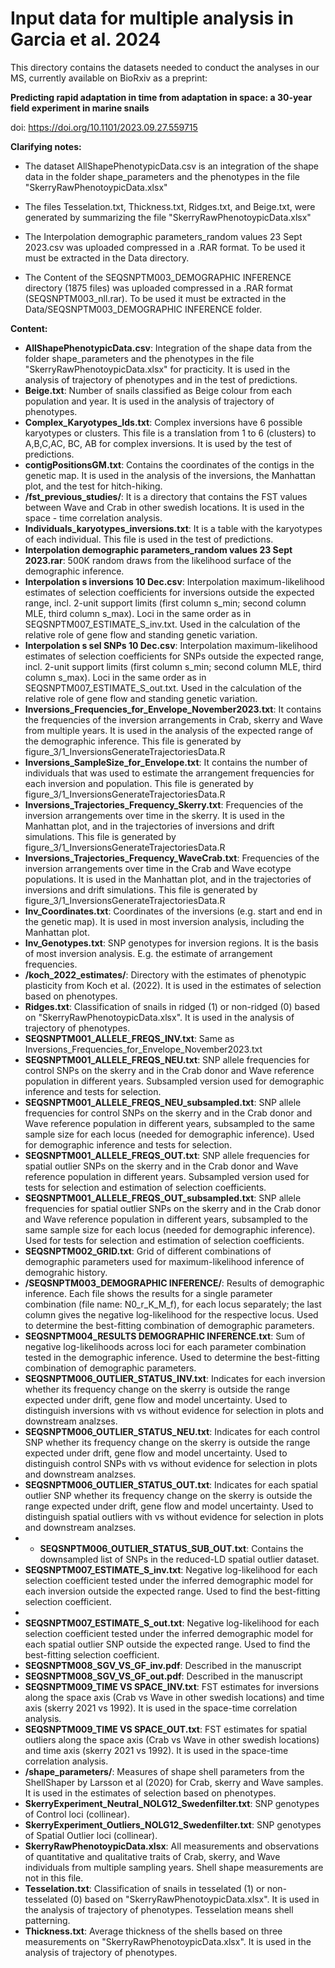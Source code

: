 # Input data for multiple analysis in Garcia et al. 2024

This directory contains the datasets needed to conduct the analyses in our MS, currently available on BioRxiv as a preprint:

**Predicting rapid adaptation in time from adaptation in space: a 30-year field experiment in marine snails**

doi: https://doi.org/10.1101/2023.09.27.559715

**Clarifying notes:**

- The dataset AllShapePhenotypicData.csv is an integration of the shape data in the folder shape_parameters and the phenotypes in the file "SkerryRawPhenotoypicData.xlsx"

- The files Tesselation.txt, Thickness.txt, Ridges.txt, and Beige.txt, were generated by summarizing the file "SkerryRawPhenotoypicData.xlsx"

- The Interpolation demographic parameters_random values 23 Sept 2023.csv was uploaded compressed in a .RAR format. To be used it must be extracted in the Data directory.

- The Content of the SEQSNPTM003_DEMOGRAPHIC INFERENCE directory (1875 files) was uploaded compressed in a .RAR format (SEQSNPTM003_nll.rar). To be used it must be extracted in the Data/SEQSNPTM003_DEMOGRAPHIC INFERENCE folder.


**Content:**

- **AllShapePhenotypicData.csv**: 	Integration of the shape data from the folder shape_parameters and the phenotypes in the file "SkerryRawPhenotoypicData.xlsx" for practicity. It is used in the analysis of trajectory of phenotypes and in the test of predictions.
- **Beige.txt**: 	Number of snails classified as Beige colour from each population and year. It is used in the analysis of trajectory of phenotypes.
- **Complex_Karyotypes_Ids.txt**: 	Complex inversions have 6 possible karyotypes or clusters. This file is a translation from 1 to 6 (clusters) to A,B,C,AC, BC, AB for complex inversions. It is used by the test of predictions.
- **contigPositionsGM.txt**: 	Contains the coordinates of the contigs in the genetic map. It is used in the analysis of the inversions, the Manhattan plot, and the test for hitch-hiking.
- **/fst_previous_studies/**: 	It is a directory that contains the FST values between Wave and Crab in other swedish locations. It is used in the space - time correlation analysis.
- **Individuals_karyotypes_inversions.txt**: 	It is a table with the karyotypes of each individual. This file is used in the test of predictions.
- **Interpolation demographic parameters_random values 23 Sept 2023.rar**: 	500K random draws from the likelihood surface of the demographic inference.
- **Interpolation s inversions 10 Dec.csv**: 	Interpolation maximum-likelihood estimates of selection coefficients for inversions outside the expected range, incl. 2-unit support limits (first column s_min; second column MLE, third column s_max). Loci in the same order as in SEQSNPTM007_ESTIMATE_S_inv.txt. Used in the calculation of the relative role of gene flow and standing genetic variation.
- **Interpolation s sel SNPs 10 Dec.csv**: 	Interpolation maximum-likelihood estimates of selection coefficients for SNPs outside the expected range, incl. 2-unit support limits (first column s_min; second column MLE, third column s_max). Loci in the same order as in SEQSNPTM007_ESTIMATE_S_out.txt. Used in the calculation of the relative role of gene flow and standing genetic variation.
- **Inversions_Frequencies_for_Envelope_November2023.txt**: 	It contains the frequencies of the inversion arrangements in Crab, skerry and Wave from multiple years. It is used in the analysis of the expected range of the demographic inference. This file is generated by figure_3/1_InversionsGenerateTrajectoriesData.R
- **Inversions_SampleSize_for_Envelope.txt**: 	It contains the number of individuals that was used to estimate the arrangement frequencies for each inversion and population. This file is generated by figure_3/1_InversionsGenerateTrajectoriesData.R
- **Inversions_Trajectories_Frequency_Skerry.txt**: 	Frequencies of the inversion arrangements over time in the skerry. It is used in the Manhattan plot, and in the trajectories of inversions and drift simulations. This file is generated by figure_3/1_InversionsGenerateTrajectoriesData.R
- **Inversions_Trajectories_Frequency_WaveCrab.txt**: 	Frequencies of the inversion arrangements over time in the Crab and Wave ecotype populations. It is used in the Manhattan plot, and in the trajectories of inversions and drift simulations. This file is generated by figure_3/1_InversionsGenerateTrajectoriesData.R
- **Inv_Coordinates.txt**: 	Coordinates of the inversions (e.g. start and end in the genetic map). It is used in most inversion analysis, including the Manhattan plot.
- **Inv_Genotypes.txt**: 	SNP genotypes for inversion regions. It is the basis of most inversion analysis. E.g. the estimate of arrangement frequencies.
- **/koch_2022_estimates/**: 	Directory with the estimates of phenotypic plasticity from Koch et al. (2022). It is used in the estimates of selection based on phenotypes.
- **Ridges.txt**: 	Classification of snails in ridged (1) or non-ridged (0) based on "SkerryRawPhenotoypicData.xlsx". It is used in the analysis of trajectory of phenotypes.
- **SEQSNPTM001_ALLELE_FREQS_INV.txt**: 	Same as Inversions_Frequencies_for_Envelope_November2023.txt
- **SEQSNPTM001_ALLELE_FREQS_NEU.txt**: 	SNP allele frequencies for control SNPs on the skerry and in the Crab donor and Wave reference population in different years. Subsampled version used for demographic inference and tests for selection.
- **SEQSNPTM001_ALLELE_FREQS_NEU_subsampled.txt**: 	SNP allele frequencies for control SNPs on the skerry and in the Crab donor and Wave reference population in different years, subsampled to the same sample size for each locus (needed for demographic inference). Used for demographic inference and tests for selection.
- **SEQSNPTM001_ALLELE_FREQS_OUT.txt**: 	SNP allele frequencies for spatial outlier SNPs on the skerry and in the Crab donor and Wave reference population in different years. Subsampled version used for tests for selection and estimation of selection coefficients.
- **SEQSNPTM001_ALLELE_FREQS_OUT_subsampled.txt**: 	SNP allele frequencies for spatial outlier SNPs on the skerry and in the Crab donor and Wave reference population in different years, subsampled to the same sample size for each locus (needed for demographic inference). Used for tests for selection and estimation of selection coefficients.
- **SEQSNPTM002_GRID.txt**: 	Grid of different combinations of demographic parameters used for maximum-likelihood inference of demograhic history.
- **/SEQSNPTM003_DEMOGRAPHIC INFERENCE/**: 	Results of demographic inference. Each file shows the results for a single parameter combination (file name: N0_r_K_M_f), for each locus separately; the last column gives the negative log-likelihood for the respective locus. Used to determine the best-fitting combination of demographic parameters.
- **SEQSNPTM004_RESULTS DEMOGRAPHIC INFERENCE.txt**: 	Sum of negative log-likelihoods across loci for each parameter combination tested in the demographic inference. Used to determine the best-fitting combination of demographic parameters.
- **SEQSNPTM006_OUTLIER_STATUS_INV.txt**: 	Indicates for each inversion whether its frequency change on the skerry is outside the range expected under drift, gene flow and model uncertainty. Used to distinguish inversions with vs without evidence for selection in plots and downstream analzses.
- **SEQSNPTM006_OUTLIER_STATUS_NEU.txt**: 	Indicates for each control SNP whether its frequency change on the skerry is outside the range expected under drift, gene flow and model uncertainty. Used to distinguish control SNPs with vs without evidence for selection in plots and downstream analzses.
- **SEQSNPTM006_OUTLIER_STATUS_OUT.txt**: 	Indicates for each spatial outlier SNP whether its frequency change on the skerry is outside the range expected under drift, gene flow and model uncertainty. Used to distinguish spatial outliers with vs without evidence for selection in plots and downstream analzses.
- - **SEQSNPTM006_OUTLIER_STATUS_SUB_OUT.txt**: Contains the downsampled list of SNPs in the reduced-LD spatial outlier dataset.
- **SEQSNPTM007_ESTIMATE_S_inv.txt**: 	Negative log-likelihood for each selection coefficient tested under the inferred demographic model for each inversion outside the expected range. Used to find the best-fitting selection coefficient.
- 
- **SEQSNPTM007_ESTIMATE_S_out.txt**: 	Negative log-likelihood for each selection coefficient tested under the inferred demographic model for each spatial outlier SNP outside the expected range. Used to find the best-fitting selection coefficient.
- **SEQSNPTM008_SGV_VS_GF_inv.pdf**: 	Described in the manuscript
- **SEQSNPTM008_SGV_VS_GF_out.pdf**: 	Described in the manuscript
- **SEQSNPTM009_TIME VS SPACE_INV.txt**: 	FST estimates for inversions along the space axis (Crab vs Wave in other swedish locations) and time axis (skerry 2021 vs 1992). It is used in the space-time correlation analysis.
- **SEQSNPTM009_TIME VS SPACE_OUT.txt**: 	FST estimates for spatial outliers along the space axis (Crab vs Wave in other swedish locations) and time axis (skerry 2021 vs 1992). It is used in the space-time correlation analysis.
- **/shape_parameters/**: 	Measures of shape shell parameters from the ShellShaper by Larsson et al (2020) for Crab, skerry and Wave samples. It is used in the estimates of selection based on phenotypes. 
- **SkerryExperiment_Neutral_NOLG12_Swedenfilter.txt**: 	SNP genotypes of Control loci (collinear).
- **SkerryExperiment_Outliers_NOLG12_Swedenfilter.txt**: 	SNP genotypes of Spatial Outlier loci (collinear).
- **SkerryRawPhenotoypicData.xlsx**: 	All measurements and observations of quantitative and qualitative traits of Crab, skerry, and Wave individuals from multiple sampling years. Shell shape measurements are not in this file.
- **Tesselation.txt**: 	Classification of snails in tesselated (1) or non-tesselated (0) based on "SkerryRawPhenotoypicData.xlsx". It is used in the analysis of trajectory of phenotypes. Tesselation means shell patterning.
- **Thickness.txt**: 	Average thickness of the shells based on three measurements on "SkerryRawPhenotoypicData.xlsx". It is used in the analysis of trajectory of phenotypes.
